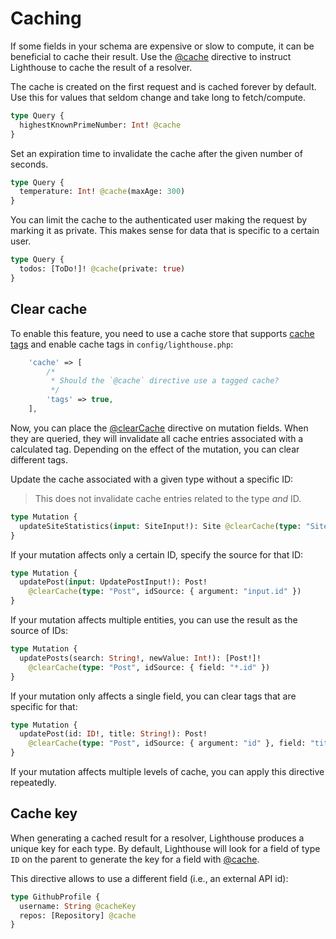# Caching

If some fields in your schema are expensive or slow to compute, it can be
beneficial to cache their result. Use the [@cache](../api-reference/directives.md#cache)
directive to instruct Lighthouse to cache the result of a resolver.

The cache is created on the first request and is cached forever by default.
Use this for values that seldom change and take long to fetch/compute.

```graphql
type Query {
  highestKnownPrimeNumber: Int! @cache
}
```

Set an expiration time to invalidate the cache after the given number of seconds.

```graphql
type Query {
  temperature: Int! @cache(maxAge: 300)
}
```

You can limit the cache to the authenticated user making the request by marking it as private.
This makes sense for data that is specific to a certain user.

```graphql
type Query {
  todos: [ToDo!]! @cache(private: true)
}
```

## Clear cache

To enable this feature, you need to use a cache store that supports [cache tags](https://laravel.com/docs/cache#cache-tags)
and enable cache tags in `config/lighthouse.php`:

```php
    'cache' => [
        /*
         * Should the `@cache` directive use a tagged cache?
         */
        'tags' => true,
    ],
```

Now, you can place the [@clearCache](../api-reference/directives.md#clearcache) directive on
mutation fields. When they are queried, they will invalidate all cache entries associated with
a calculated tag. Depending on the effect of the mutation, you can clear different tags.

Update the cache associated with a given type without a specific ID:

> This does not invalidate cache entries related to the type _and_ ID.

```graphql
type Mutation {
  updateSiteStatistics(input: SiteInput!): Site @clearCache(type: "Site")
}
```

If your mutation affects only a certain ID, specify the source for that ID:

```graphql
type Mutation {
  updatePost(input: UpdatePostInput!): Post!
    @clearCache(type: "Post", idSource: { argument: "input.id" })
}
```

If your mutation affects multiple entities, you can use the result as the source of IDs:

```graphql
type Mutation {
  updatePosts(search: String!, newValue: Int!): [Post!]!
    @clearCache(type: "Post", idSource: { field: "*.id" })
}
```

If your mutation only affects a single field, you can clear tags that are specific for that:

```graphql
type Mutation {
  updatePost(id: ID!, title: String!): Post!
    @clearCache(type: "Post", idSource: { argument: "id" }, field: "title")
}
```

If your mutation affects multiple levels of cache, you can apply this directive repeatedly.

## Cache key

When generating a cached result for a resolver, Lighthouse produces a unique key for each type.
By default, Lighthouse will look for a field of type `ID` on the parent to generate the key
for a field with [@cache](../api-reference/directives.md#cache).

This directive allows to use a different field (i.e., an external API id):

```graphql
type GithubProfile {
  username: String @cacheKey
  repos: [Repository] @cache
}
```

